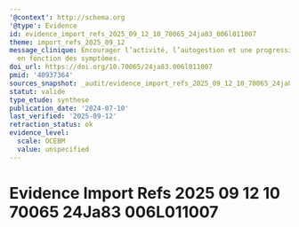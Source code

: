```yaml
---
'@context': http://schema.org
'@type': Evidence
id: evidence_import_refs_2025_09_12_10_70065_24ja83_006l011007
theme: import_refs_2025_09_12
message_clinique: Encourager l’activité, l’autogestion et une progression graduée
  en fonction des symptômes.
doi_url: https://doi.org/10.70065/24ja83.006l011007
pmid: '40937364'
sources_snapshot: _audit/evidence_import_refs_2025_09_12_10_70065_24ja83_006l011007.json
statut: valide
type_etude: synthese
publication_date: '2024-07-10'
last_verified: '2025-09-12'
retraction_status: ok
evidence_level:
  scale: OCEBM
  value: unspecified
---
```

# Evidence Import Refs 2025 09 12 10 70065 24Ja83 006L011007

